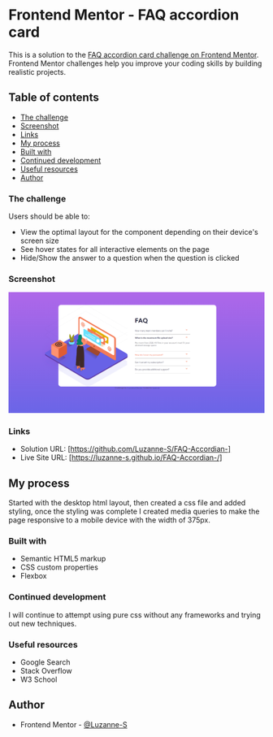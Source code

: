 
# Frontend Mentor - FAQ accordion card 

This is a solution to the [FAQ accordion card challenge on Frontend Mentor](https://www.frontendmentor.io/challenges/faq-accordion-card-XlyjD0Oam). Frontend Mentor challenges help you improve your coding skills by building realistic projects. 

## Table of contents

  - [The challenge](#the-challenge)
  - [Screenshot](#screenshot)
  - [Links](#links)
  - [My process](#my-process)
  - [Built with](#built-with)
  - [Continued development](#continued-development)
  - [Useful resources](#useful-resources)
  - [Author](#author)


### The challenge

Users should be able to:

- View the optimal layout for the component depending on their device's screen size
- See hover states for all interactive elements on the page
- Hide/Show the answer to a question when the question is clicked

### Screenshot

![](images/FAQ-screenshot.png)


### Links

- Solution URL: [https://github.com/Luzanne-S/FAQ-Accordian-]
- Live Site URL: [https://luzanne-s.github.io/FAQ-Accordian-/]

## My process
Started with the desktop html layout, then created a css file and added styling, once the styling was complete I created media queries to make the page responsive to a mobile device with the width of 375px.
 
### Built with

- Semantic HTML5 markup
- CSS custom properties
- Flexbox

### Continued development

I will continue to attempt using pure css without any frameworks and trying out new techniques.


### Useful resources

-  Google Search
-  Stack Overflow
-  W3 School


## Author

- Frontend Mentor - [@Luzanne-S](https://www.frontendmentor.io/profile/Luzanne-S)

